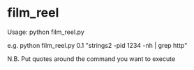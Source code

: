 # film_reel

Usage:
python film_reel.py <seconds between iterations> <commands to execute>

e.g. python film_reel.py 0.1 "strings2 -pid 1234 -nh | grep http"

N.B. Put quotes around the command you want to execute
